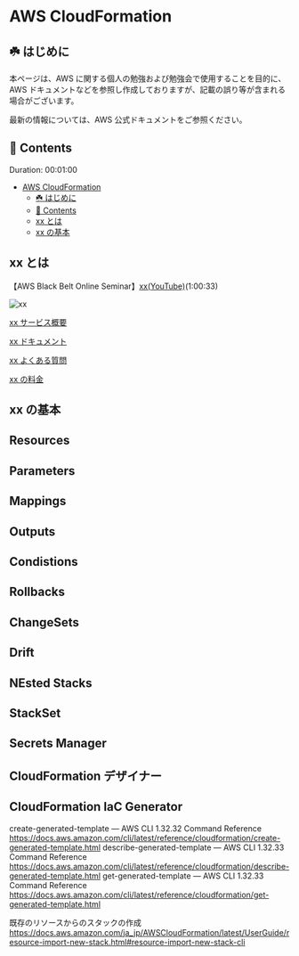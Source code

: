 # AWS CloudFormation

## ☘️ はじめに

本ページは、AWS に関する個人の勉強および勉強会で使用することを目的に、AWS ドキュメントなどを参照し作成しておりますが、記載の誤り等が含まれる場合がございます。

最新の情報については、AWS 公式ドキュメントをご参照ください。

## 👀 Contents

Duration: 00:01:00

- [AWS CloudFormation](#aws-cloudformation)
  - [☘️ はじめに](#️-はじめに)
  - [👀 Contents](#-contents)
  - [xx とは](#xx-とは)
  - [xx の基本](#xx-の基本)

## xx とは

【AWS Black Belt Online Seminar】[xx(YouTube)](xxx)(1:00:33)

![xx](/images/xx/)

[xx サービス概要](https://aws.amazon.com/jp/xx/)

[xx ドキュメント](https://docs.aws.amazon.com/ja_jp/xx/?id=docs_gateway)

[xx よくある質問](https://aws.amazon.com/jp/xx/faqs/)

[xx の料金](https://aws.amazon.com/jp/xx/pricing/)

## xx の基本

## Resources
## Parameters
## Mappings
## Outputs
## Condistions
## Rollbacks
## ChangeSets
## Drift
## NEsted Stacks
## StackSet
## Secrets Manager
## CloudFormation デザイナー
## CloudFormation IaC Generator

create-generated-template — AWS CLI 1.32.32 Command Reference
https://docs.aws.amazon.com/cli/latest/reference/cloudformation/create-generated-template.html
describe-generated-template — AWS CLI 1.32.33 Command Reference
https://docs.aws.amazon.com/cli/latest/reference/cloudformation/describe-generated-template.html
get-generated-template — AWS CLI 1.32.33 Command Reference
https://docs.aws.amazon.com/cli/latest/reference/cloudformation/get-generated-template.html

既存のリソースからのスタックの作成
https://docs.aws.amazon.com/ja_jp/AWSCloudFormation/latest/UserGuide/resource-import-new-stack.html#resource-import-new-stack-cli